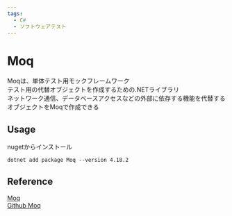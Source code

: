 ```yaml
---
tags:
  - C#
  - ソフトウェアテスト
---
```


# Moq

Moqは、単体テスト用モックフレームワーク<br>
テスト用の代替オブジェクトを作成するための.NETライブラリ<br>
ネットワーク通信、データベースアクセスなどの外部に依存する機能を代替するオブジェクトをMoqで作成できる

## Usage

nugetからインストール
```
dotnet add package Moq --version 4.18.2
```


## Reference
[Moq](https://www.nuget.org/packages/Moq/)<br>
[Github Moq](https://github.com/moq/moq4)<br>
